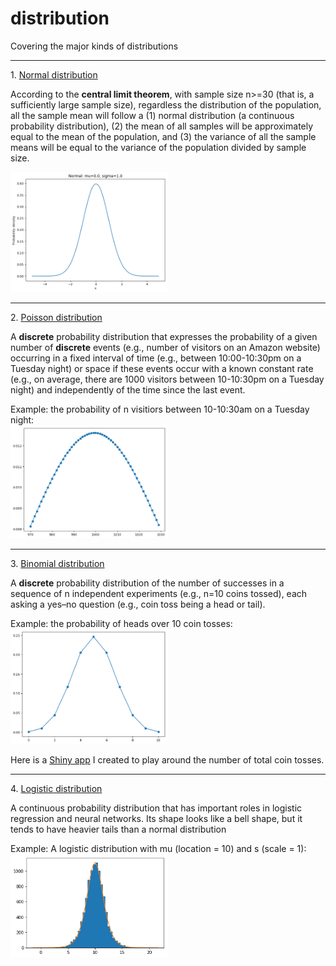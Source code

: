 # distribution
Covering the major kinds of distributions

<hr>
1. <a href="https://en.wikipedia.org/wiki/Normal_distribution">Normal distribution</a>

According to the **central limit theorem**, with sample size n>=30 (that is, a sufficiently large sample size), regardless the distribution of the population, all the sample mean will follow a (1) normal distribution (a continuous probability distribution), (2) the mean of all samples will be approximately equal to the mean of the population, and (3) the variance of all the sample means will be equal to the variance of the population divided by sample size.

<img src="./images/normal_distribution.png" width="50%" />

<hr>
2. <a href="https://en.wikipedia.org/wiki/Poisson_distribution">Poisson distribution</a>

A **discrete** probability distribution that expresses the probability of a given number of **discrete** events (e.g., number of visitors on an Amazon website) occurring in a fixed interval of time (e.g., between 10:00-10:30pm on a Tuesday night) or space if these events occur with a known constant rate (e.g., on average, there are 1000 visitors between 10-10:30pm on a Tuesday night) and independently of the time since the last event.

Example: the probability of n visitiors between 10-10:30am on a Tuesday night:<br>
<img src="./images/Poisson_distribution.png" width="50%" />

<hr>
3. <a href="https://en.wikipedia.org/wiki/Binomial_distribution">Binomial distribution</a>

A **discrete** probability distribution of the number of successes in a sequence of n independent experiments (e.g., n=10 coins tossed), each asking a yes–no question (e.g., coin toss being a head or tail).

Example: the probability of heads over 10 coin tosses:<br>
<img src="./images/binomial_distribution.png" width="50%" />

Here is a <a href="https://danielyang.shinyapps.io/Binomial_distribution/">Shiny app</a> I created to play around the number of total coin tosses.

<hr>
4. <a href="https://en.wikipedia.org/wiki/Logistic_distribution">Logistic distribution</a>

A continuous probability distribution that has important roles in logistic regression and neural networks.
Its shape looks like a bell shape, but it tends to have heavier tails than a normal distribution

Example: A logistic distribution with mu (location = 10) and s (scale = 1):<br>
<img src="./images/logistic_distribution.png" width="50%" />
